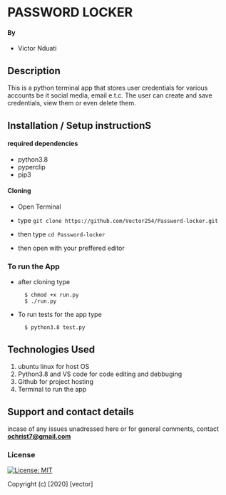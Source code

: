 #  PASSWORD LOCKER
#### By 
+ Victor Nduati

## Description

This is a python terminal app that stores user credentials for 
various accounts be it social media, email e.t.c. The user can
create and save credentials, view them or even delete them. 

## Installation / Setup instructionS
#### required dependencies
* python3.8
* pyperclip
* pip3

#### Cloning
* Open Terminal 
* type ```git clone https://github.com/Vector254/Password-locker.git```

* then type ```cd Password-locker```

* then open with your preffered editor

### To run the App
* after cloning type 

        $ chmod +x run.py
        $ ./run.py

* To run tests for the app type

        $ python3.8 test.py

## Technologies Used
 1. ubuntu linux for host OS
 2. Python3.8 and VS code for code editing and debbuging
 3. Github for project hosting
 4. Terminal to run the app
## Support and contact details
incase of any issues unadressed here or for general comments, contact **ochrist7@gmail.com**
### License
[![License: MIT](https://img.shields.io/badge/License-MIT-yellow.svg)](https://opensource.org/licenses/MIT)

Copyright (c) [2020] [vector]